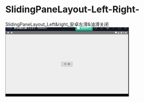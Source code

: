# SlidingPaneLayout-Left-Right-
SlidingPaneLayout_Left&amp;right_安卓左滑&amp;油滑关闭
![效果](https://github.com/DecentChunibyoPatient/SlidingPaneLayout-Left-Right-/blob/master/1.gif)
